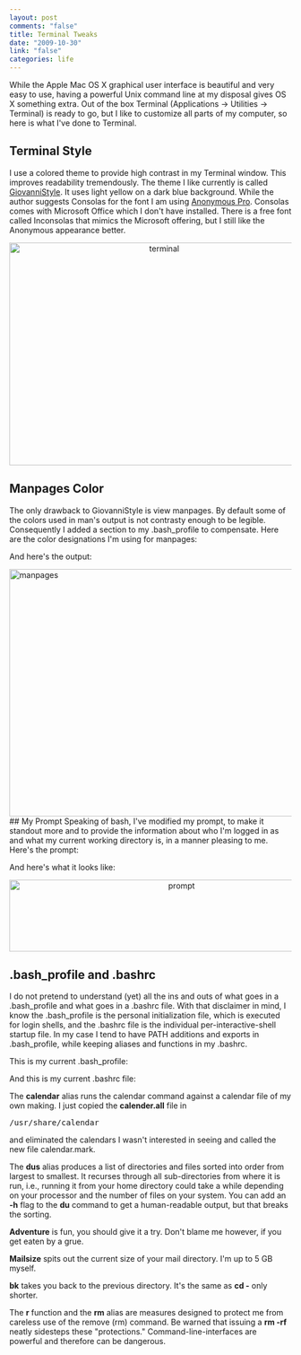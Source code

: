 ```yaml
--- 
layout: post
comments: "false"
title: Terminal Tweaks
date: "2009-10-30"
link: "false"
categories: life
---
```

While the Apple Mac OS X graphical user interface is beautiful and very easy to use, having a powerful Unix command line at my disposal gives OS X something extra. Out of the box Terminal (Applications -&gt; Utilities -&gt; Terminal) is ready to go, but I like to customize all parts of my computer, so here is what I've done to Terminal.
## Terminal Style
I use a colored theme to provide high contrast in my Terminal window. This improves readability tremendously. The theme I like currently is called <a title="GiovanniStyle" href="http://tempe.st/2009/01/giovannistyle-high-readability-for-your-terminalapp/" target="_blank">GiovanniStyle</a>. It uses light yellow on a dark blue background. While the author suggests Consolas for the font I am using <a title="Anonymous Pro font" href="http://www.ms-studio.com/FontSales/anonymouspro.html" target="_blank">Anonymous Pro</a>. Consolas comes with Microsoft Office which I don't have installed. There is a free font called Inconsolas that mimics the Microsoft offering, but I still like the Anonymous appearance better.
<p style="text-align: center;"><img class="aligncenter size-full wp-image-2128" title="terminal" src="http://zanshin.net/wp-content/uploads/2009/10/terminal.png" alt="terminal" width="537" height="397" /></p>

## Manpages Color
The only drawback to GiovanniStyle is view manpages. By default some of the colors used in man's output is not contrasty enough to be legible. Consequently I added a section to my .bash_profile to compensate. Here are the color designations I'm using for manpages:

And here's the output:

<img class="aligncenter size-full wp-image-2137" title="manpages" src="http://zanshin.net/wp-content/uploads/2009/10/manpages.png" alt="manpages" width="596" height="441" />
## My Prompt
Speaking of bash, I've modified my prompt, to make it standout more and to provide the information about who I'm logged in as and what my current working directory is, in a manner pleasing to me. Here's the prompt:

And here's what it looks like:
<p style="text-align: center;"><img class="aligncenter size-full wp-image-2142" title="prompt" src="http://zanshin.net/wp-content/uploads/2009/10/prompt.png" alt="prompt" width="599" height="128" /></p>

## .bash_profile and .bashrc
I do not pretend to understand (yet) all the ins and outs of what goes in a .bash_profile and what goes in a .bashrc file. With that disclaimer in mind, I know the .bash_profile is the personal initialization file, which is executed for login shells, and the .bashrc file is the individual per-interactive-shell startup file. In my case I tend to have PATH additions and exports in .bash_profile, while keeping aliases and functions in my .bashrc.

This is my current .bash_profile:

And this is my current .bashrc file:

The <strong>calendar</strong> alias runs the calendar command against a calendar file of my own making. I just copied the <strong>calender.all</strong> file in
<pre>/usr/share/calendar</pre>
and eliminated the calendars I wasn't interested in seeing and called the new file calendar.mark.

The <strong>dus</strong> alias produces a list of directories and files sorted into order from largest to smallest. It recurses through all sub-directories from where it is run, i.e., running it from your home directory could take a while depending on your processor and the number of files on your system. You can add an <strong>-h</strong> flag to the <strong>du</strong> command to get a human-readable output, but that breaks the sorting.

<strong>Adventure</strong> is fun, you should give it a try. Don't blame me however, if you get eaten by a grue.

<strong>Mailsize</strong> spits out the current size of your mail directory. I'm up to 5 GB myself.

<strong>bk</strong> takes you back to the previous directory. It's the same as <strong>cd -</strong> only shorter.

The <strong>r</strong> function and the <strong>rm</strong> alias are measures designed to protect me from careless use of the remove (rm) command. Be warned that issuing a <strong>rm -rf </strong>neatly sidesteps these "protections." Command-line-interfaces are powerful and therefore can be dangerous.
